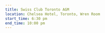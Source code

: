 ```yaml
---
title: Swiss Club Toronto AGM
location: Chelsea Hotel, Toronto, Wren Room
start_time: 6:30 pm
end_time: 10:00 pm
---
```

